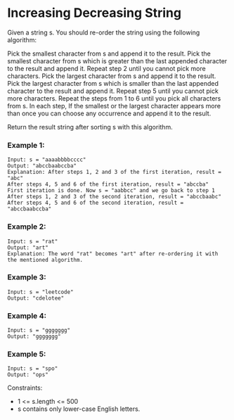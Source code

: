 # Increasing Decreasing String

Given a string s. You should re-order the string using the following algorithm:

Pick the smallest character from s and append it to the result.
Pick the smallest character from s which is greater than the last appended character to the result and append it.
Repeat step 2 until you cannot pick more characters.
Pick the largest character from s and append it to the result.
Pick the largest character from s which is smaller than the last appended character to the result and append it.
Repeat step 5 until you cannot pick more characters.
Repeat the steps from 1 to 6 until you pick all characters from s.
In each step, If the smallest or the largest character appears more than once you can choose any occurrence and append it to the result.

Return the result string after sorting s with this algorithm.

### Example 1:

```
Input: s = "aaaabbbbcccc"
Output: "abccbaabccba"
Explanation: After steps 1, 2 and 3 of the first iteration, result = "abc"
After steps 4, 5 and 6 of the first iteration, result = "abccba"
First iteration is done. Now s = "aabbcc" and we go back to step 1
After steps 1, 2 and 3 of the second iteration, result = "abccbaabc"
After steps 4, 5 and 6 of the second iteration, result = "abccbaabccba"
```

### Example 2:

```
Input: s = "rat"
Output: "art"
Explanation: The word "rat" becomes "art" after re-ordering it with the mentioned algorithm.
```

### Example 3:

```
Input: s = "leetcode"
Output: "cdelotee"
```

### Example 4:

```
Input: s = "ggggggg"
Output: "ggggggg"
```

### Example 5:

```
Input: s = "spo"
Output: "ops"
```

Constraints:

- 1 <= s.length <= 500
- s contains only lower-case English letters.
